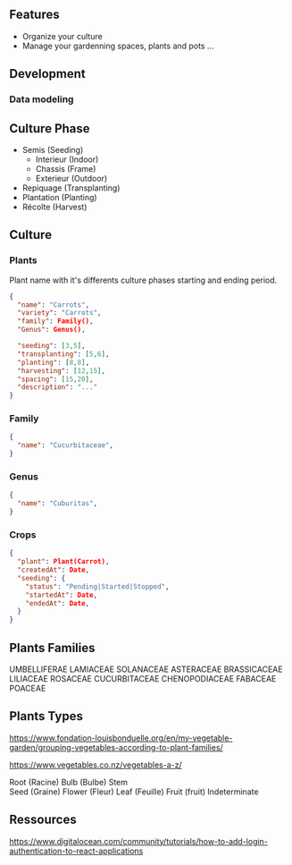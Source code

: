 ## Features

- Organize your culture
- Manage your gardenning spaces, plants and pots …

## Development


### Data modeling

## Culture Phase

- Semis (Seeding)
  - Interieur (Indoor)
  - Chassis (Frame)
  - Exterieur (Outdoor)
- Repiquage (Transplanting)
- Plantation (Planting)
- Récolte (Harvest)

## Culture

### Plants

Plant name with it's differents culture phases starting and ending period.


```json
{
  "name": "Carrots",
  "variety": "Carrots",
  "family": Family(),
  "Genus": Genus(),

  "seeding": [3,5],
  "transplanting": [5,6],
  "planting": [8,8],
  "harvesting": [12,15],
  "spacing": [15,20],
  "description": "..."
}
```

### Family
```json
{
  "name": "Cucurbitaceae",
}
```
### Genus
```json
{
  "name": "Cuburitas",
}
```

### Crops
```json
{
  "plant": Plant(Carrot),
  "createdAt": Date,
  "seeding": {
    "status": "Pending|Started|Stopped",
    "startedAt": Date,
    "endedAt": Date,
  }
}
```

## Plants Families

UMBELLIFERAE
LAMIACEAE
SOLANACEAE
ASTERACEAE
BRASSICACEAE
LILIACEAE
ROSACEAE
CUCURBITACEAE
CHENOPODIACEAE
FABACEAE
POACEAE

## Plants Types

https://www.fondation-louisbonduelle.org/en/my-vegetable-garden/grouping-vegetables-according-to-plant-families/

https://www.vegetables.co.nz/vegetables-a-z/

Root (Racine)
Bulb (Bulbe)
Stem	
Seed	(Graine)
Flower (Fleur)
Leaf	(Feuille)
Fruit	(fruit)
Indeterminate

## Ressources

https://www.digitalocean.com/community/tutorials/how-to-add-login-authentication-to-react-applications



